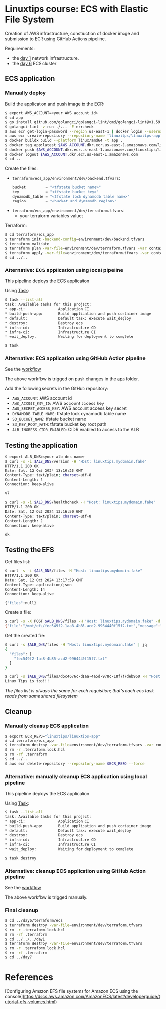 # Linuxtips course: ECS with Elastic File System

Creation of AWS infrastructure, construction of docker image and submission to ECR using GitHub Actions pipeline.

Requirements:

* the [day 1](../day1/README.md) network infrastructure.
* the [day 6](../day6/README.md#ecs-cluster) ECS cluster

## ECS application

### Manually deploy

Build the application and push image to the ECR:

```bash
$ export AWS_ACCOUNT=<your AWS account id>
$ cd app
$ go install github.com/golangci/golangci-lint/cmd/golangci-lint@v1.59.1
$ golangci-lint -v run ./... -E errcheck
$ aws ecr get-login-password --region us-east-1 | docker login --username AWS --password-stdin $AWS_ACCOUNT.dkr.ecr.us-east-1.amazonaws.com
$ aws ecr create-repository --repository-name "linuxtips/linuxtips-app"
$ docker buildx build --platform linux/amd64 -t app . 
$ docker tag app:latest $AWS_ACCOUNT.dkr.ecr.us-east-1.amazonaws.com/linuxtips/linuxtips-app:v7
$ docker push $AWS_ACCOUNT.dkr.ecr.us-east-1.amazonaws.com/linuxtips/linuxtips-app:v7
$ docker logout $AWS_ACCOUNT.dkr.ecr.us-east-1.amazonaws.com
$ cd ..
```

Create the files:
* `terraform/ecs_app/environment/dev/backend.tfvars`:
  ```tf
  bucket         = "<tfstate bucket name>"
  key            = "<tfstate bucket key>"
  dynamodb_table = "<tfstate lock dynamodb table name>"
  region         = "<bucket and dynamodb region>"
  ```
* `terraform/ecs_app/environment/dev/terraform.tfvars`:
  * your terraform variables values

Terraform:

```bash
$ cd terraform/ecs_app
$ terraform init -backend-config=environment/dev/backend.tfvars
$ terraform validate
$ terraform plan -var-file=environment/dev/terraform.tfvars -var container_image=$AWS_ACCOUNT.dkr.ecr.us-east-1.amazonaws.com/linuxtips/linuxtips-app:v7
$ terraform apply -var-file=environment/dev/terraform.tfvars -var container_image=$AWS_ACCOUNT.dkr.ecr.us-east-1.amazonaws.com/linuxtips/linuxtips-app:v7
$ cd ../..
```

### Alternative: ECS application using local pipeline

This pipeline deploys the ECS application

Using [Task](https://taskfile.dev):

```bash
$ task --list-all
task: Available tasks for this project:
* app-ci:               Application CI
* build-push-app:       Build application and push container image
* default:              Default task: execute wait_deploy
* destroy:              Destroy ecs
* infra-cd:             Infrastructure CD
* infra-ci:             Infrastructure CI
* wait_deploy:          Waiting for deployment to complete

$ task
```

### Alternative: ECS application using GitHub Action pipeline

See the [workflow](../master/.github/workflows/ecs-app.yml)

The above workflow is trigged on push changes in the [app](app) folder.

Add the following secrets in the GitHub repository:
  * `AWS_ACCOUNT`: AWS account id
  * `AWS_ACCESS_KEY_ID`: AWS account access key  
  * `AWS_SECRET_ACCESS_KEY`: AWS account access key secret
  * `DYNAMODB_TABLE_NAME`: tfstate lock dynamodb table name
  * `S3_BUCKET_NAME`: tfstate bucket name
  * `S3_KEY_ROOT_PATH`: tfstate bucket key root path
  * `ALB_INGRESS_CIDR_ENABLED`: CIDR enabled to access to the ALB


##  Testing the application

```bash
$ export ALB_DNS=<your alb dns name>
$ curl -s -i $ALB_DNS/version -H "Host: linuxtips.mydomain.fake"
HTTP/1.1 200 OK
Date: Sat, 12 Oct 2024 13:16:23 GMT
Content-Type: text/plain; charset=utf-8
Content-Length: 2
Connection: keep-alive

v7

$ curl -s -i $ALB_DNS/healthcheck -H "Host: linuxtips.mydomain.fake"
HTTP/1.1 200 OK
Date: Sat, 12 Oct 2024 13:16:50 GMT
Content-Type: text/plain; charset=utf-8
Content-Length: 2
Connection: keep-alive

ok
```

##  Testing the EFS

Get files list:

```bash
$ curl -s -i $ALB_DNS/files -H "Host: linuxtips.mydomain.fake"
HTTP/1.1 200 OK
Date: Sat, 12 Oct 2024 13:17:59 GMT
Content-Type: application/json
Content-Length: 14
Connection: keep-alive

{"files":null}
```

Create a file:

```bash
$ curl -s -X POST $ALB_DNS/files -H "Host: linuxtips.mydomain.fake" -d 'Linux Tips is top!!!'
{"file":"/mnt/efs/fec549f2-1aa8-4b85-acd2-9964440f15f7.txt","message":"File sucessful saved"}
```

Get the created file:

```bash
$ curl -s $ALB_DNS/files -H "Host: linuxtips.mydomain.fake" | jq
{
  "files": [
    "fec549f2-1aa8-4b85-acd2-9964440f15f7.txt"
  ]
}

$ curl -s $ALB_DNS/files/d5c4676c-d1aa-4a5d-978c-18f7f7deb960 -H "Host: linuxtips.mydomain.fake"
Linux Tips is top!!!
```
_The files list is always the same for each requistion; that's each ecs task reads from same shared filesystem_

## Cleanup

### Manually cleanup ECS application

```bash
$ export ECR_REPO="linuxtips/linuxtips-app"
$ cd terraform/ecs_app
$ terraform destroy -var-file=environment/dev/terraform.tfvars -var container_image=$AWS_ACCOUNT.dkr.ecr.us-east-1.amazonaws.com/linuxtips/linuxtips-app:v7
$ rm -r .terraform.lock.hcl 
$ rm -rf .terraform
$ cd ../..
$ aws ecr delete-repository --repository-name $ECR_REPO --force
```

### Alternative: manually cleanup ECS application using local pipeline

This pipeline deploys the ECS application

Using [Task](https://taskfile.dev):

```bash
$ task --list-all
task: Available tasks for this project:
* app-ci:               Application CI
* build-push-app:       Build application and push container image
* default:              Default task: execute wait_deploy
* destroy:              Destroy ecs
* infra-cd:             Infrastructure CD
* infra-ci:             Infrastructure CI
* wait_deploy:          Waiting for deployment to complete

$ task destroy
```

### Alternative: cleanup ECS application using GitHub Action pipeline

See the [workflow](../master/.github/workflows/ecs-app-destroy.yml)

The above workflow is trigged manually.

### Final cleanup

```bash
$ cd ../day6/terraform/ecs
$ terraform destroy -var-file=environment/dev/terraform.tfvars
$ rm -r .terraform.lock.hcl 
$ rm -rf .terraform
$ cd ../../../day1 
$ terraform destroy -var-file=environment/dev/terraform.tfvars
$ rm -r .terraform.lock.hcl 
$ rm -rf .terraform
$ cd ../day7
```
# References

[Configuring Amazon EFS file systems for Amazon ECS using the console]https://docs.aws.amazon.com/AmazonECS/latest/developerguide/tutorial-efs-volumes.html)
